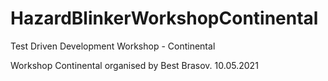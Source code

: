 # HazardBlinkerWorkshopContinental
Test Driven Development Workshop - Continental

Workshop Continental organised by Best Brasov. 10.05.2021
